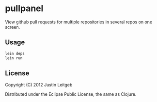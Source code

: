 # pullpanel

View github pull requests for multiple repositories in several repos
on one screen.

## Usage

```bash
lein deps
lein run
```

## License

Copyright (C) 2012 Justin Leitgeb

Distributed under the Eclipse Public License, the same as Clojure.


